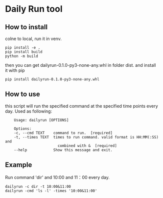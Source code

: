 # Daily Run tool
## How to install
colne to local, run it in venv.

    pip install -e .
    pip install build
    python -m build

then you can get dailyrun-0.1.0-py3-none-any.whl in folder dist. and install it with pip

    pip install dailyrun-0.1.0-py3-none-any.whl


## How to use
this script will run the specified command at the specified time points every day.
Used as following:

        Usage: dailyrun [OPTIONS]

        Options:
        -c, --cmd TEXT    command to run.  [required]
        -t, --times TEXT  times to run command. valid format is HH:MM(:SS) and
                            combined with &  [required]
        --help            Show this message and exit.

## Example
Run command 'dir' and 10:00 and 11：00 every day.

    dailyrun -c dir -t 10:00&11:00
    dailyrun -cmd 'ls -l' -times '10:00&11:00'
